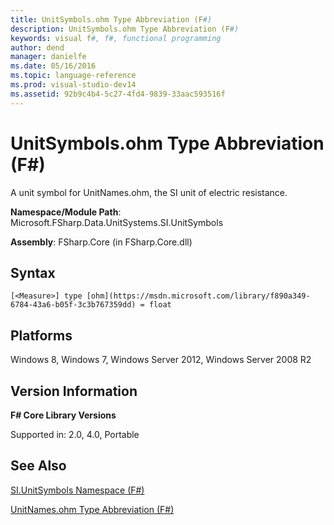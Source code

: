 ```yaml
---
title: UnitSymbols.ohm Type Abbreviation (F#)
description: UnitSymbols.ohm Type Abbreviation (F#)
keywords: visual f#, f#, functional programming
author: dend
manager: danielfe
ms.date: 05/16/2016
ms.topic: language-reference
ms.prod: visual-studio-dev14
ms.assetid: 92b9c4b4-5c27-4fd4-9839-33aac593516f 
---
```


# UnitSymbols.ohm Type Abbreviation (F#)

A unit symbol for UnitNames.ohm, the SI unit of electric resistance.

**Namespace/Module Path**: Microsoft.FSharp.Data.UnitSystems.SI.UnitSymbols

**Assembly**: FSharp.Core (in FSharp.Core.dll)


## Syntax

```
[<Measure>] type [ohm](https://msdn.microsoft.com/library/f890a349-6784-43a6-b05f-3c3b767359dd) = float
```

## Platforms
Windows 8, Windows 7, Windows Server 2012, Windows Server 2008 R2


## Version Information
**F# Core Library Versions**

Supported in: 2.0, 4.0, Portable




## See Also
[SI.UnitSymbols Namespace &#40;F&#35;&#41;](SI.UnitSymbols-Namespace-%5BFSharp%5D.md)

[UnitNames.ohm Type Abbreviation &#40;F&#35;&#41;](UnitNames.ohm-Type-Abbreviation-%5BFSharp%5D.md)


